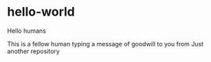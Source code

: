 # hello-world

Hello humans

This is a fellow human typing a message of goodwill to you
from
Just another repository
